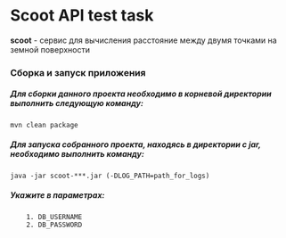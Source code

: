 # Scoot API test task

**scoot** - сервис для вычисления расстояние между двумя точками на земной поверхности

### Сборка и запуск приложения
##### Для сборки данного проекта необходимо в корневой директории выполнить следующую команду:
~~~
mvn clean package
~~~
##### Для запуска собранного проекта, находясь в директории с jar, необходимо выполнить команду:
~~~
java -jar scoot-***.jar (-DLOG_PATH=path_for_logs)
~~~
##### Укажите в параметрах:
~~~
    1. DB_USERNAME 
    2. DB_PASSWORD
~~~

